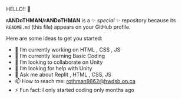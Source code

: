 HELLO!! 👋


**rANDoTHMAN/rANDoTHMAN** is a ✨ _special_ ✨ repository because its `README.md` (this file) appears on your GitHub profile.

Here are some ideas to get you started:

- 🔭 I’m currently working on HTML , CSS , JS
- 🌱 I’m currently learning Basic Coding
- 👯 I’m looking to collaborate on Unity
- 🤔 I’m looking for help with Unity
- 💬 Ask me about Replit , HTML , CSS, JS
- 📫 How to reach me: rothman9862@hwdsb.on.ca
- ⚡ Fun fact: I only started coding only months ago

